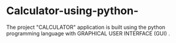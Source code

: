 # Calculator-using-python-
The project "CALCULATOR" application is built using the python programming language with GRAPHICAL USER INTERFACE (GUI) .
